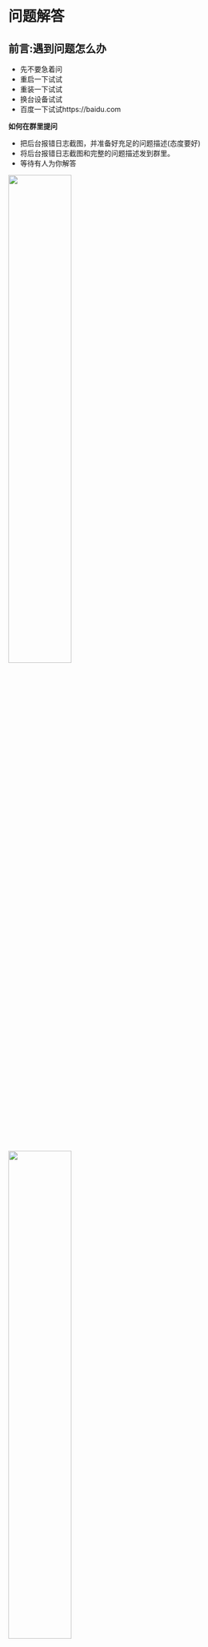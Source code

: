 # 问题解答

## 前言:遇到问题怎么办

- 先不要急着问
- 重启一下试试
- 重装一下试试
- 换台设备试试
- 百度一下试试https://baidu.com

**如何在群里提问**

- 把后台报错日志截图，并准备好充足的问题描述(态度要好)
- 将后台报错日志截图和完整的问题描述发到群里。
- 等待有人为你解答

<img src="picture/wenti/wenti2.png" width="50%">

<img src="picture/wenti/wenti1.png" width="50%">

## 1. cookie 绑定失败？

- 先把云崽 `#强制更新` 一下 
- 然后重新获取cookie
- 实在不行就把云崽删了。

## 2. 装完 node 但是还是提示 `npm:command not found`

- 没配置环境变量而已
- 请自行百度搜索 `Windows环境变量设置`
- 修改完重启电脑即可食用

## 3. 签到显示 `验证码失败` ?

- 问得好，好问题
- 太正常不过，这个问题无解，有解决方法的请私发我
- 至于什么时候会好嘛，我也不知道，你问大伟哥去

## 4. 提示 `qq版本过低` ？

- 方法1:

- <img src="picture/wenti/qq.png" width="50%"> <br>此图来源于喵喵插件群

- 记得多试几次
- 亲测有效
- 只改imei即可，若无法解决可全改。
- 不建议**一直尝试登录。**
- 方法2:**切换登录协议ipad-安卓手机-安卓手表**
- 方法3:**使用gocq获取token登录https://b23.tv/l78kDjj**
- 方法4:**https://github.com/MrXiaoM/Aoki**
- 方法5:**玩云崽死路一条，去你****的Oicq**
- 方法6:**linux使用rm -rf Yunzai-Bot/,Windows请右键Yunzai-Bot文件夹选择删除.**
- 方法7:**玩nonebot2**
- 方法8:**换icqq**
- 方法9:**用TRSS脚本**

## 5. 提示 `请配置公共ck` ？

- 字面意思，`#配置公共ck`然后把你的ck发给机器人
- 或者`#使用全部ck`

## 6，公共 ck 查询次数已用完，暂无法查询新 uid？

- 不用慌，再绑定一个就是了
- 或者 `#使用全部ck`

## 7. <img src="picture/wenti/redis.png" width="50%"> <br> MISCONF Redis is configured to save RDB snapshots

- 控制面板->系统和安全->系统->高级系统设置->高级选项卡下方第一个卡片“性能”里的设置按钮->高级选项卡->虚拟内存->更改->勾选最上方自动管理所有驱动器的分页文件大小->重启电脑

## 8. 把机器人拉进群自动退了怎么办？

- 锅巴插件->配置管理->其它->退群人数改成 0 就行

## 9. 怎么删除插件?

- 在 `Yunzai-bot/plugins` 文件夹里找到对应的插件右键删除即可，
- 注：如果是插件包需要把整个文件夹都删掉

## 10. 怎么关闭云崽自带的入群欢迎?

- 在 `Yunzai-bot/plugins/example` 文件夹里找到入群欢迎插件，右键删除，或者在锅巴插件中进行配置

## 11. 显示机器人被冻结之类的怎么办？

- 号封了而已，没啥好办法，能解封就解不能解可以多备几个小号。关闭私聊，减少冻结频率。

## 12. xx 功能报错，xx 功能异常？

- 重装吧兄弟
- 也可以不重装：重置云崽步骤(数据会保留)：在云崽根目录下打开 git bash 输入`git pull`，然后再`git reset --hard origin/main`，最后再手动重启即可解决。

## 13. 喵喵插件的 `xx照片` 功能用不了？

- 把 `Yunzai-Bot/plugins/miao-plugin/resources` 的 `character-img` 文件复制一份到 `Yunzai-Bot/plugins/miao-plugin/resources/miao-res-plus` 里就好了

## 14. 机器人群聊消息发不出去，但是私聊正常？

- 这是触发了 QQ 的群聊风控，私聊机器人发送 
https://accounts.qq.com/safe/message/unlock?lock_info=5_1 
https://accounts.qq.com/safe/message/unlock?lock_info=5_2
https://accounts.qq.com/safe/message/unlock?lock_info=5_3
https://accounts.qq.com/safe/message/unlock?lock_info=5_4
https://accounts.qq.com/safe/message/unlock?lock_info=5_5 
然后拿出你的手机，并登录机器人的手机 QQ，从机器人的手机 QQ 里打开链接,验证就行了。(如果第一人链接不行就换第二个,以此类推)

## 15. 十连次数怎么修改？

- 可以在锅巴插件里修改
- 有能力的可自行修改配置文件

## 16. 有没有便宜的服务器

- 服务器都挺贵的，一般只有新用户和购物节会特别便宜，所以大家各凭本事吧，反正只要是台能联网的就能搭这个机器人。
- 建议:腾讯云

## 17. 还有别的插件吗

- 更多的插件都在云崽官方群里，但是官方群它不对外开放...
- 或者你可以学学自己写插件
- 不会？，那就看插件编写教程吧

## 18.提示 puppeteer chromium 启动失败？Chromium 实例关闭或崩溃？

1. 先执行
```sh
pnpm config set puppeteer_download_host=https://npmmirror.com/mirrors
```
2. 再执行
```sh
node ./node_modules/puppeteer/install.js
```
## 19.redis 数据库打不开怎么办？

- 建议重装redis数据库


## 20.监听事件错误

- 部分监听事件错误可通过:删除Yunzai-Bot/data/db/下的data.db文件解决
